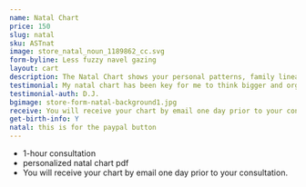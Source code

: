 ```yaml
---
name: Natal Chart
price: 150
slug: natal
sku: ASTnat
image: store_natal_noun_1189862_cc.svg
form-byline: Less fuzzy navel gazing
layout: cart
description: The Natal Chart shows your personal patterns, family lineage and how your actions impact the way you create your destiny.
testimonial: My natal chart has been key for me to think bigger and organize my action items. Regina is very intuitive and loves to vibe with people to help them develop.
testimonial-auth: D.J.
bgimage: store-form-natal-background1.jpg
receive: You will receive your chart by email one day prior to your consultation.
get-birth-info: Y
natal: this is for the paypal button
---
```

<!-- STORE -->
- 1-hour consultation
- personalized natal chart pdf
- You will receive your chart by email one day prior to your consultation.
